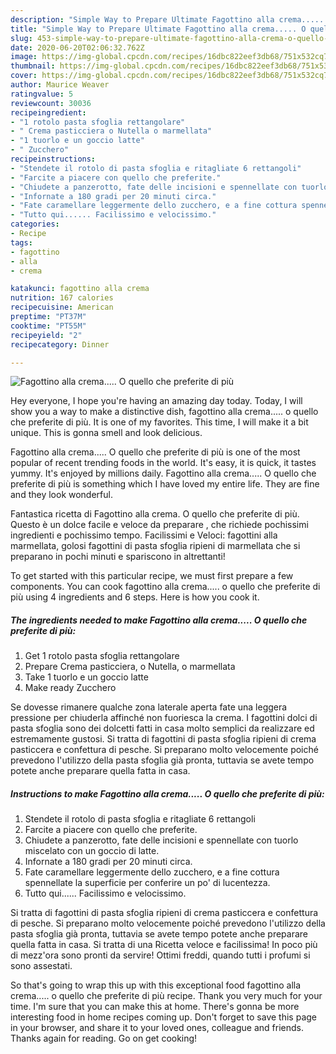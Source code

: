 ```yaml
---
description: "Simple Way to Prepare Ultimate Fagottino alla crema..... O quello che preferite di più"
title: "Simple Way to Prepare Ultimate Fagottino alla crema..... O quello che preferite di più"
slug: 453-simple-way-to-prepare-ultimate-fagottino-alla-crema-o-quello-che-preferite-di-piu
date: 2020-06-20T02:06:32.762Z
image: https://img-global.cpcdn.com/recipes/16dbc822eef3db68/751x532cq70/fagottino-alla-crema-o-quello-che-preferite-di-piu-recipe-main-photo.jpg
thumbnail: https://img-global.cpcdn.com/recipes/16dbc822eef3db68/751x532cq70/fagottino-alla-crema-o-quello-che-preferite-di-piu-recipe-main-photo.jpg
cover: https://img-global.cpcdn.com/recipes/16dbc822eef3db68/751x532cq70/fagottino-alla-crema-o-quello-che-preferite-di-piu-recipe-main-photo.jpg
author: Maurice Weaver
ratingvalue: 5
reviewcount: 30036
recipeingredient:
- "1 rotolo pasta sfoglia rettangolare"
- " Crema pasticciera o Nutella o marmellata"
- "1 tuorlo e un goccio latte"
- " Zucchero"
recipeinstructions:
- "Stendete il rotolo di pasta sfoglia e ritagliate 6 rettangoli"
- "Farcite a piacere con quello che preferite."
- "Chiudete a panzerotto, fate delle incisioni e spennellate con tuorlo miscelato con un goccio di latte."
- "Infornate a 180 gradi per 20 minuti circa."
- "Fate caramellare leggermente dello zucchero, e a fine cottura spennellate la superficie per conferire un po&#39; di lucentezza."
- "Tutto qui...... Facilissimo e velocissimo."
categories:
- Recipe
tags:
- fagottino
- alla
- crema

katakunci: fagottino alla crema 
nutrition: 167 calories
recipecuisine: American
preptime: "PT37M"
cooktime: "PT55M"
recipeyield: "2"
recipecategory: Dinner

---
```



![Fagottino alla crema..... O quello che preferite di più](https://img-global.cpcdn.com/recipes/16dbc822eef3db68/751x532cq70/fagottino-alla-crema-o-quello-che-preferite-di-piu-recipe-main-photo.jpg)

Hey everyone, I hope you're having an amazing day today. Today, I will show you a way to make a distinctive dish, fagottino alla crema..... o quello che preferite di più. It is one of my favorites. This time, I will make it a bit unique. This is gonna smell and look delicious.

Fagottino alla crema..... O quello che preferite di più is one of the most popular of recent trending foods in the world. It's easy, it is quick, it tastes yummy. It's enjoyed by millions daily. Fagottino alla crema..... O quello che preferite di più is something which I have loved my entire life. They are fine and they look wonderful.

Fantastica ricetta di Fagottino alla crema. O quello che preferite di più. Questo è un dolce facile e veloce da preparare , che richiede pochissimi ingredienti e pochissimo tempo. Facilissimi e Veloci: fagottini alla marmellata, golosi fagottini di pasta sfoglia ripieni di marmellata che si preparano in pochi minuti e spariscono in altrettanti!


To get started with this particular recipe, we must first prepare a few components. You can cook fagottino alla crema..... o quello che preferite di più using 4 ingredients and 6 steps. Here is how you cook it.

<!--inarticleads1-->

##### The ingredients needed to make Fagottino alla crema..... O quello che preferite di più:

1. Get 1 rotolo pasta sfoglia rettangolare
1. Prepare  Crema pasticciera, o Nutella, o marmellata
1. Take 1 tuorlo e un goccio latte
1. Make ready  Zucchero


Se dovesse rimanere qualche zona laterale aperta fate una leggera pressione per chiuderla affinché non fuoriesca la crema. I fagottini dolci di pasta sfoglia sono dei dolcetti fatti in casa molto semplici da realizzare ed estremamente gustosi. Si tratta di fagottini di pasta sfoglia ripieni di crema pasticcera e confettura di pesche. Si preparano molto velocemente poiché prevedono l&#39;utilizzo della pasta sfoglia già pronta, tuttavia se avete tempo potete anche preparare quella fatta in casa. 

<!--inarticleads2-->

##### Instructions to make Fagottino alla crema..... O quello che preferite di più:

1. Stendete il rotolo di pasta sfoglia e ritagliate 6 rettangoli
1. Farcite a piacere con quello che preferite.
1. Chiudete a panzerotto, fate delle incisioni e spennellate con tuorlo miscelato con un goccio di latte.
1. Infornate a 180 gradi per 20 minuti circa.
1. Fate caramellare leggermente dello zucchero, e a fine cottura spennellate la superficie per conferire un po&#39; di lucentezza.
1. Tutto qui...... Facilissimo e velocissimo.


Si tratta di fagottini di pasta sfoglia ripieni di crema pasticcera e confettura di pesche. Si preparano molto velocemente poiché prevedono l&#39;utilizzo della pasta sfoglia già pronta, tuttavia se avete tempo potete anche preparare quella fatta in casa. Si tratta di una Ricetta veloce e facilissima! In poco più di mezz&#39;ora sono pronti da servire! Ottimi freddi, quando tutti i profumi si sono assestati. 

So that's going to wrap this up with this exceptional food fagottino alla crema..... o quello che preferite di più recipe. Thank you very much for your time. I'm sure that you can make this at home. There's gonna be more interesting food in home recipes coming up. Don't forget to save this page in your browser, and share it to your loved ones, colleague and friends. Thanks again for reading. Go on get cooking!
